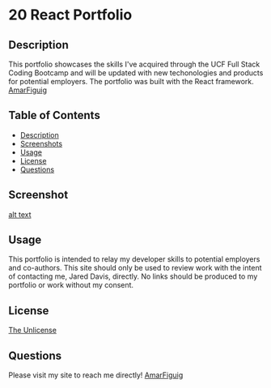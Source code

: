 # 20 React Portfolio

## Description
This portfolio showcases the skills I've acquired through the UCF Full Stack Coding Bootcamp and will be updated with new techonologies and products for potential employers. The portfolio was built with the React framework.
[AmarFiguig](https://amarfiguig.github.io//)

## Table of Contents
- [Description](#description)
- [Screenshots](#screenshots)
- [Usage](#usage)
- [License](#license)
- [Questions](#questions)

## Screenshot
[alt text]()

## Usage
This portfolio is intended to relay my developer skills to potential employers and co-authors. This site should only be used to review work with the intent of contacting me, Jared Davis, directly. No links should be produced to my portfolio or work without my consent.

## License
[The Unlicense](https://unlicense.org/)

## Questions
Please visit my site to reach me directly!
[AmarFiguig](https://amarfiguig.github.io//)
